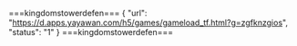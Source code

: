 ===kingdomstowerdefen=== 
{ "url": "https://d.apps.yayawan.com/h5/games/gameload_tf.html?g=zgfknzgios", "status": "1" } ===kingdomstowerdefen===
